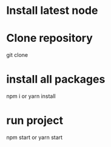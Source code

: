 # Install latest node

# Clone repository
git clone

# install all packages
npm i or yarn install

# run project
npm start or yarn start
